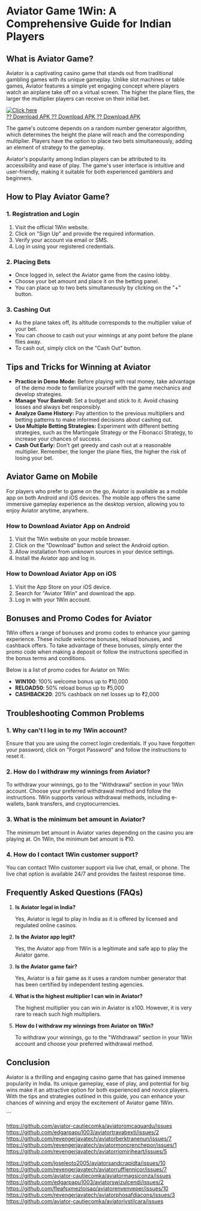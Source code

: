 # Aviator Game 1Win: A Comprehensive Guide for Indian Players

## What is Aviator Game?

Aviator is a captivating casino game that stands out from traditional
gambling games with its unique gameplay. Unlike slot machines or table
games, Aviator features a simple yet engaging concept where players
watch an airplane take off on a virtual screen. The higher the plane
flies, the larger the multiplier players can receive on their initial
bet.

[![Click
here](https://readscoops.com/wp-content/uploads/2023/03/Readscoop-aviator-1-1.jpg)](https://traff.sbs/deff)\
[?? Download APK ?? Download APK ?? Download
APK](https://traff.sbs/deff)

The game\'s outcome depends on a random number generator algorithm,
which determines the height the plane will reach and the corresponding
multiplier. Players have the option to place two bets simultaneously,
adding an element of strategy to the gameplay.

Aviator\'s popularity among Indian players can be attributed to its
accessibility and ease of play. The game\'s user interface is intuitive
and user-friendly, making it suitable for both experienced gamblers and
beginners.

## How to Play Aviator Game?

### 1. Registration and Login

1.  Visit the official 1Win website.
2.  Click on "Sign Up" and provide the required information.
3.  Verify your account via email or SMS.
4.  Log in using your registered credentials.

### 2. Placing Bets

-   Once logged in, select the Aviator game from the casino lobby.
-   Choose your bet amount and place it on the betting panel.
-   You can place up to two bets simultaneously by clicking on the
    "+" button.

### 3. Cashing Out

-   As the plane takes off, its altitude corresponds to the multiplier
    value of your bet.
-   You can choose to cash out your winnings at any point before the
    plane flies away.
-   To cash out, simply click on the "Cash Out" button.

## Tips and Tricks for Winning at Aviator

-   **Practice in Demo Mode:** Before playing with real money, take
    advantage of the demo mode to familiarize yourself with the game
    mechanics and develop strategies.
-   **Manage Your Bankroll:** Set a budget and stick to it. Avoid
    chasing losses and always bet responsibly.
-   **Analyze Game History:** Pay attention to the previous multipliers
    and betting patterns to make informed decisions about cashing out.
-   **Use Multiple Betting Strategies:** Experiment with different
    betting strategies, such as the Martingale Strategy or the Fibonacci
    Strategy, to increase your chances of success.
-   **Cash Out Early:** Don\'t get greedy and cash out at a reasonable
    multiplier. Remember, the longer the plane flies, the higher the
    risk of losing your bet.

## Aviator Game on Mobile

For players who prefer to game on the go, Aviator is available as a
mobile app on both Android and iOS devices. The mobile app offers the
same immersive gameplay experience as the desktop version, allowing you
to enjoy Aviator anytime, anywhere.

### How to Download Aviator App on Android

1.  Visit the 1Win website on your mobile browser.
2.  Click on the "Download" button and select the Android option.
3.  Allow installation from unknown sources in your device settings.
4.  Install the Aviator app and log in.

### How to Download Aviator App on iOS

1.  Visit the App Store on your iOS device.
2.  Search for "Aviator 1Win" and download the app.
3.  Log in with your 1Win account.

## Bonuses and Promo Codes for Aviator

1Win offers a range of bonuses and promo codes to enhance your gaming
experience. These include welcome bonuses, reload bonuses, and cashback
offers. To take advantage of these bonuses, simply enter the promo code
when making a deposit or follow the instructions specified in the bonus
terms and conditions.

Below is a list of promo codes for Aviator on 1Win:

-   **WIN100**: 100% welcome bonus up to ₹10,000
-   **RELOAD50**: 50% reload bonus up to ₹5,000
-   **CASHBACK20**: 20% cashback on net losses up to ₹2,000

## Troubleshooting Common Problems

### 1. Why can\'t I log in to my 1Win account?

Ensure that you are using the correct login credentials. If you have
forgotten your password, click on "Forgot Password" and follow the
instructions to reset it.

### 2. How do I withdraw my winnings from Aviator?

To withdraw your winnings, go to the "Withdrawal" section in your
1Win account. Choose your preferred withdrawal method and follow the
instructions. 1Win supports various withdrawal methods, including
e-wallets, bank transfers, and cryptocurrencies.

### 3. What is the minimum bet amount in Aviator?

The minimum bet amount in Aviator varies depending on the casino you are
playing at. On 1Win, the minimum bet amount is ₹10.

### 4. How do I contact 1Win customer support?

You can contact 1Win customer support via live chat, email, or phone.
The live chat option is available 24/7 and provides the fastest response
time.

## Frequently Asked Questions (FAQs)

1.  **Is Aviator legal in India?**

    Yes, Aviator is legal to play in India as it is offered by licensed
    and regulated online casinos.

2.  **Is the Aviator app legit?**

    Yes, the Aviator app from 1Win is a legitimate and safe app to play
    the Aviator game.

3.  **Is the Aviator game fair?**

    Yes, Aviator is a fair game as it uses a random number generator
    that has been certified by independent testing agencies.

4.  **What is the highest multiplier I can win in Aviator?**

    The highest multiplier you can win in Aviator is x100. However, it
    is very rare to reach such high multipliers.

5.  **How do I withdraw my winnings from Aviator on 1Win?**

    To withdraw your winnings, go to the "Withdrawal" section in
    your 1Win account and choose your preferred withdrawal method.

## Conclusion

Aviator is a thrilling and engaging casino game that has gained immense
popularity in India. Its unique gameplay, ease of play, and potential
for big wins make it an attractive option for both experienced and
novice players. With the tips and strategies outlined in this guide, you
can enhance your chances of winning and enjoy the excitement of Aviator
game 1Win.

\`\`\`


https://github.com/aviator-cautiecomka/aviatoromcaquardu/issues
https://github.com/edgarpapu1003/aviatortravabexti/issues/2
https://github.com/revengerjavatech/aviatorberktranenun/issues/7
https://github.com/revengerjavatech/aviatormoncrenchepor/issues/1
https://github.com/revengerjavatech/aviatorriomiriheart/issues/5

https://github.com/joseleoto2005/aviatorsandcrapidta/issues/10
https://github.com/revengerjavatech/aviatorrufflennicor/issues/7
https://github.com/aviator-cautiecomka/aviatormagsiconza/issues
https://github.com/edgarpapu1003/aviatorswizulcendi/issues/2
https://github.com/fleafsxmezloisaq/aviatorenvenveper/issues/10
https://github.com/revengerjavatech/aviatorphosafdiacons/issues/3
https://github.com/aviator-cautiecomka/aviatorivstilcara/issues
